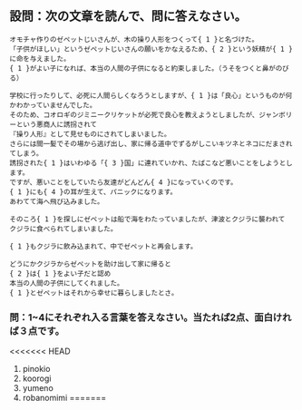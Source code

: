 ﻿## 設問：次の文章を読んで、問に答えなさい。
```
オモチャ作りのゼペットじいさんが、木の操り人形をつくって{ 1 }と名づけた。
「子供がほしい」というゼペットじいさんの願いをかなえるため、{ 2 }という妖精が{ 1 }に命を与えました。
{ 1 }がよい子になれば、本当の人間の子供になると約束しました。（うそをつくと鼻がのびる）

学校に行ったりして、必死に人間らしくなろうとしますが、{ 1 }は「良心」というものが何かわかっていませんでした。
そのため、コオロギのジミニークリケットが必死で良心を教えようとしましたが、ジャンボリーという悪商人に誘拐されて
『操り人形』として見せものにされてしまいました。
さらには間一髪でその場から逃げ出し、家に帰る道中でずるがしこいキツネとネコにだまされてしまう。
誘拐された{ 1 }はいわゆる「{ 3 }国」に連れていかれ、たばこなど悪いことをしようとします。
ですが、悪いことをしていたら友達がどんどん{ 4 }になっていくのです。
{ 1 }にも{ 4 }の耳が生えて、パニックになります。
あわてて海へ飛び込みました。

そのころ{ 1 }を探しにゼペットは船で海をわたっていましたが、津波とクジラに襲われて
クジラに食べられてしまいました。

{ 1 }もクジラに飲み込まれて、中でゼペットと再会します。

どうにかクジラからゼペットを助け出して家に帰ると
{ 2 }は{ 1 }をよい子だと認め
本当の人間の子供にしてくれました。
{ 1 }とゼペットはそれから幸せに暮らしましたとさ。
```

### 問：1~4にそれぞれ入る言葉を答えなさい。当たれば2点、面白ければ３点です。
<<<<<<< HEAD
1. pinokio
2. koorogi
3. yumeno
4. robanomimi
=======

